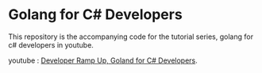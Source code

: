 # Golang for C# Developers

This repository is the accompanying code for the tutorial series, golang for c# developers in youtube.

youtube : [Developer Ramp Up, Goland for C# Developers](https://www.youtube.com/watch?v=BQUNra3E6eE&amp;list=PLr2k_QgnhWACymCMCZZl6KwpSuOtaOXBj).

